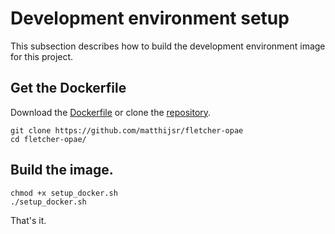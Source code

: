 # Development environment setup

This subsection describes how to build the development environment image for this project.

## Get the Dockerfile

Download the [Dockerfile](https://github.com/matthijsr/fletcher-opae/blob/master/Dockerfile) or clone the [repository](https://github.com/matthijsr/fletcher-opae).

```
git clone https://github.com/matthijsr/fletcher-opae
cd fletcher-opae/
```

## Build the image.

```
chmod +x setup_docker.sh
./setup_docker.sh
```

That's it.
